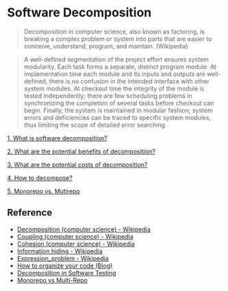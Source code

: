 # Software Decomposition

> Decomposition in computer science, also known as factoring, is breaking a complex problem or system into parts that are easier to conceive, understand, program, and maintain. (Wikipedia)

> A well-defined segmentation of the project effort ensures system modularity. Each task forms a separate, distinct program module. At implementation time each module and its inputs and outputs are well-defined, there is no confusion in the intended interface with other system modules. At checkout time the integrity of the module is tested independently; there are few scheduling problems in synchronizing the completion of several tasks before checkout can begin. Finally, the system is maintained in modular fashion; system errors and deficiencies can be traced to specific system modules, thus limiting the scope of detailed error searching.

[1. What is software decomposition?](./1_What_Is_Software_Decomposition.md)

[2. What are the potential benefits of decomposition?](./2_What_Are_Potential_Benefits_Of_Decomposition.md)

[3. What are the potential costs of decomposition?](./3_What_Are_The_Potential_Costs_Of_Decomposition.md)

[4. How to decompose?](./4_How_To_Decompose.md)

[5. Monorepo vs. Mutirepo](./5_Monorepo_Multirepo.md)

## Reference

- [Decomposition (computer science) - Wikipedia](<https://en.wikipedia.org/wiki/Decomposition_(computer_science)>)
- [Coupling (computer science) - Wikipedia](<https://en.wikipedia.org/wiki/Coupling_(computer_programming)>)
- [Cohesion (computer science) - Wikipedia](<https://en.wikipedia.org/wiki/Cohesion_(computer_science)>)
- [Information hiding - Wikipedia](https://en.wikipedia.org/wiki/Information_hiding)
- [Expression_problem - Wikipedia](https://en.wikipedia.org/wiki/Expression_problem)
- [How to organize your code (Blog)](https://kislayverma.com/programming/how-to-organize-your-code) 
- [Decomposition in Software Testing](https://trailheadtechnology.com/decomposition-in-software-testing/)
- [Monorepo vs Multi-Repo](https://kinsta.com/blog/monorepo-vs-multi-repo/)
